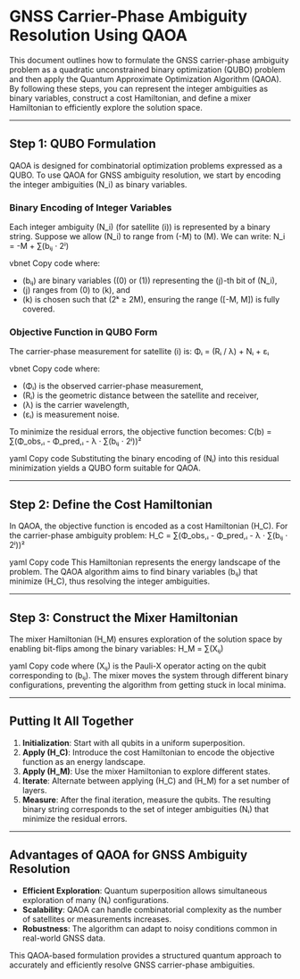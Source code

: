 # GNSS Carrier-Phase Ambiguity Resolution Using QAOA

This document outlines how to formulate the GNSS carrier-phase ambiguity problem as a quadratic unconstrained binary optimization (QUBO) problem and then apply the Quantum Approximate Optimization Algorithm (QAOA). By following these steps, you can represent the integer ambiguities as binary variables, construct a cost Hamiltonian, and define a mixer Hamiltonian to efficiently explore the solution space.

---

## Step 1: QUBO Formulation

QAOA is designed for combinatorial optimization problems expressed as a QUBO. To use QAOA for GNSS ambiguity resolution, we start by encoding the integer ambiguities \(N_i\) as binary variables.

### Binary Encoding of Integer Variables

Each integer ambiguity \(N_i\) (for satellite \(i\)) is represented by a binary string. Suppose we allow \(N_i\) to range from \(-M\) to \(M\). We can write:
N_i = -M + ∑(bᵢⱼ ⋅ 2ʲ)

vbnet
Copy code
where:
- \(bᵢⱼ\) are binary variables (\(0\) or \(1\)) representing the \(j\)-th bit of \(N_i\),
- \(j\) ranges from \(0\) to \(k\), and
- \(k\) is chosen such that \(2ᵏ ≥ 2M\), ensuring the range \([-M, M]\) is fully covered.

### Objective Function in QUBO Form

The carrier-phase measurement for satellite \(i\) is:
Φᵢ = (Rᵢ / λ) + Nᵢ + εᵢ

vbnet
Copy code
where:
- \(Φᵢ\) is the observed carrier-phase measurement,
- \(Rᵢ\) is the geometric distance between the satellite and receiver,
- \(λ\) is the carrier wavelength,
- \(εᵢ\) is measurement noise.

To minimize the residual errors, the objective function becomes:
C(b) = ∑(Φ_obs,ᵢ - Φ_pred,ᵢ - λ ⋅ ∑(bᵢⱼ ⋅ 2ʲ))²

yaml
Copy code
Substituting the binary encoding of \(Nᵢ\) into this residual minimization yields a QUBO form suitable for QAOA.

---

## Step 2: Define the Cost Hamiltonian

In QAOA, the objective function is encoded as a cost Hamiltonian \(H_C\). For the carrier-phase ambiguity problem:
H_C = ∑(Φ_obs,ᵢ - Φ_pred,ᵢ - λ ⋅ ∑(bᵢⱼ ⋅ 2ʲ))²

yaml
Copy code
This Hamiltonian represents the energy landscape of the problem. The QAOA algorithm aims to find binary variables \(bᵢⱼ\) that minimize \(H_C\), thus resolving the integer ambiguities.

---

## Step 3: Construct the Mixer Hamiltonian

The mixer Hamiltonian \(H_M\) ensures exploration of the solution space by enabling bit-flips among the binary variables:
H_M = ∑(Xᵢⱼ)

yaml
Copy code
where \(Xᵢⱼ\) is the Pauli-X operator acting on the qubit corresponding to \(bᵢⱼ\). The mixer moves the system through different binary configurations, preventing the algorithm from getting stuck in local minima.

---

## Putting It All Together

1. **Initialization**: Start with all qubits in a uniform superposition.
2. **Apply \(H_C\)**: Introduce the cost Hamiltonian to encode the objective function as an energy landscape.
3. **Apply \(H_M\)**: Use the mixer Hamiltonian to explore different states.
4. **Iterate**: Alternate between applying \(H_C\) and \(H_M\) for a set number of layers.
5. **Measure**: After the final iteration, measure the qubits. The resulting binary string corresponds to the set of integer ambiguities \(Nᵢ\) that minimize the residual errors.

---

## Advantages of QAOA for GNSS Ambiguity Resolution

- **Efficient Exploration**: Quantum superposition allows simultaneous exploration of many \(Nᵢ\) configurations.
- **Scalability**: QAOA can handle combinatorial complexity as the number of satellites or measurements increases.
- **Robustness**: The algorithm can adapt to noisy conditions common in real-world GNSS data.

This QAOA-based formulation provides a structured quantum approach to accurately and efficiently resolve GNSS carrier-phase ambiguities.
